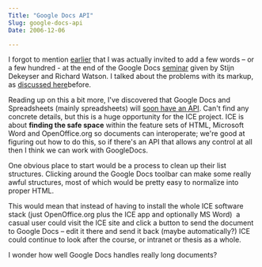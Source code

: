 ```yaml
---
Title: "Google Docs API"
Slug: google-docs-api
Date: 2006-12-06

---
```

<div>

I forgot to mention
[earlier](http://ptsefton.com/blog/2006/12/06/goog_docs) that I was
actually invited to add a few words – or a few hundred - at the end of
the Google Docs
[seminar](http://www.sci.usq.edu.au/research/seminars/?seminarID=132#null)
given by Stijn Dekeyser and Richard Watson. I talked about the problems
with its markup, as [discussed
here](http://del.icio.us/ptsefton/writely)before.

Reading up on this a bit more, I've discovered that Google Docs and
Spreadsheets (mainly spreadsheets) will [soon have an
API](http://www.cbronline.com/article_news.asp?guid=7EF68962-DCB3-4F59-8309-20C18B68D015).
Can't find any concrete details, but this is a huge opportunity for the
ICE project. ICE is about **finding the safe space** within the feature
sets of HTML, Microsoft Word and OpenOffice.org so documents can
interoperate; we're good at figuring out how to do this, so if there's
an API that allows any control at all then I think we can work with
GoogleDocs.

One obvious place to start would be a process to clean up their list
structures. Clicking around the Google Docs toolbar can make some really
awful structures, most of which would be pretty easy to normalize into
proper HTML.

This would mean that instead of having to install the whole ICE software
stack (just OpenOffice.org plus the ICE app and optionally MS Word)  a
casual user could visit the ICE site and click a button to send the
document to Google Docs – edit it there and send it back (maybe
automatically?) ICE could continue to look after the course, or intranet
or thesis as a whole.

I wonder how well Google Docs handles really long documents?

</div>
